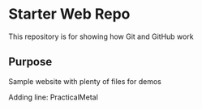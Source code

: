 

# Starter Web Repo

This repository is for showing how Git and GitHub work

## Purpose

Sample website with plenty of files for demos

Adding line: PracticalMetal